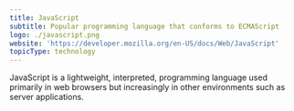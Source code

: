 ```yaml
---
title: JavaScript
subtitle: Popular programming language that conforms to ECMAScript
logo: ./javascript.png
website: 'https://developer.mozilla.org/en-US/docs/Web/JavaScript'
topicType: technology
---
```


JavaScript is a lightweight, interpreted, programming language used primarily in web browsers but increasingly in other environments such as server applications.

